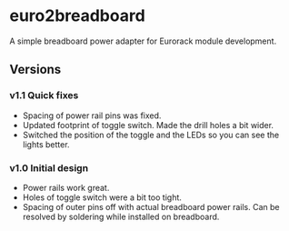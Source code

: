 # euro2breadboard

A simple breadboard power adapter for Eurorack module development.

## Versions
### v1.1 Quick fixes
- Spacing of power rail pins was fixed.
- Updated footprint of toggle switch. Made the drill holes a bit wider.
- Switched the position of the toggle and the LEDs so you can see the lights better.

### v1.0 Initial design
- Power rails work great.
- Holes of toggle switch were a bit too tight.
- Spacing of outer pins off with actual breadboard power rails. Can be resolved by soldering while installed on breadboard.
